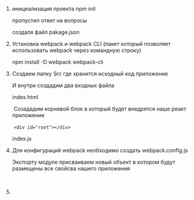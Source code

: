 1. иницеализация проекта npm init 

   пропустил ответ на вопросы

   создаля файл pakage.json

2. Установка webpack и webpack CLI (пакет который позволяет использовать webpack  через командную строку) 

   npm install -D webpack webpack-cli

3. Создаем папку  Src где хранится исходный код приложение 

   И внутри создадим два входных файла 

   index.html 

   ​	Созададим корневой блок в который будет внедрятся наше реакт приложение

   ​	``<div id="root"></div>``

   index.js

4. Для конфигураций webpack необходимо создать webpack.config.js

   Экспорту модуле присваиваем новый объект в котором  будут размещены все свойсва нашего приложения 

   ​	

5. 
